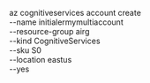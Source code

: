 az cognitiveservices account create \
  --name initialermymultiaccount \
  --resource-group airg \
  --kind CognitiveServices \
  --sku S0 \
  --location eastus \
  --yes
